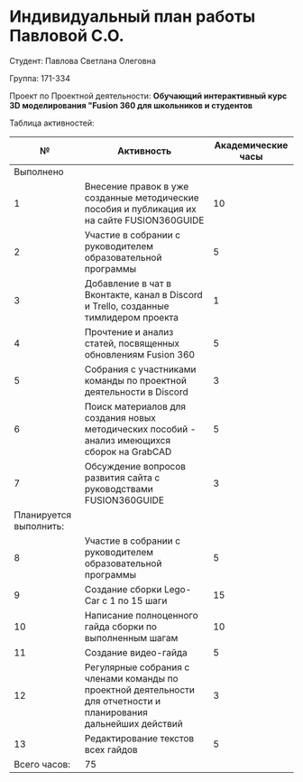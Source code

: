 # **Индивидуальный план работы Павловой С.О.**

Студент: Павлова Светлана Олеговна

Группа: 171-334

Проект по Проектной деятельности: **Обучающий интерактивный курс 3D моделирования "Fusion 360 для школьников и студентов**

Таблица активностей:

| № | Активность | Академические часы |
| --- | --- | --- |
| Выполнено |
| 1 | Внесение правок в уже созданные методические пособия и публикация их на сайте FUSION360GUIDE | 10 |
| 2 | Участие в собрании с руководителем образовательной программы| 5 |
| 3 | Добавление в чат в Вконтакте, канал в Discord и Trello, созданные тимлидером проекта | 1 |
| 4 | Прочтение и анализ статей, посвященных обновлениям Fusion 360 | 5 |
| 5 | Собрания с участниками команды по проектной деятельности в Discord | 3 |
| 6 | Поиск материалов для создания новых методических пособий - анализ имеющихся сборок на GrabCAD | 5 |
| 7 | Обсуждение вопросов развития сайта с руководствами FUSION360GUIDE | 3 |
| Планируется выполнить:|
| 8 | Участие в собрании с руководителем образовательной программы | 5 |
| 9 | Создание сборки Lego-Car с 1 по 15 шаги | 15 |
| 10 | Написание полноценного гайда сборки по выполненным шагам | 10 |
| 11 | Создание видео-гайда | 5 |
| 12 | Регулярные собрания с членами команды по проектной деятельности для отчетности и планирования дальнейших действий | 3 |
| 13 | Редактирование текстов всех гайдов | 5 |
| Всего часов: | 75 |
